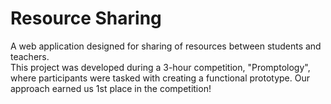 <h1>Resource Sharing</h1>
<p>A web application designed for sharing of resources between students and teachers.
<br>
This project was developed during a 3-hour competition, "Promptology", where participants were tasked with creating a functional prototype. Our approach earned us 1st place in the competition!</p>
